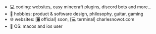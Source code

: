 - 💻 coding: websites, easy minecraft plugins, discord bots and more...
- 🌱 hobbies: product & software design, philosophy, guitar, gaming
- 🌐 websites: [🖥️ official] soon, [💻 terminal] charlesnowot.com
- 👤 OS: macos and ios user
